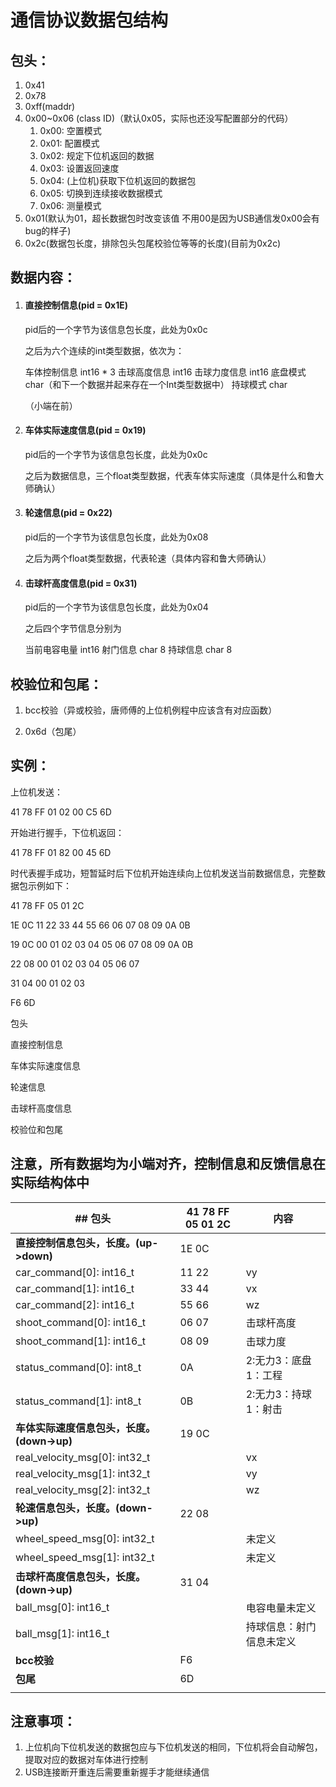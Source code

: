 # 通信协议数据包结构

## 包头：

1. 0x41
2. 0x78
3. 0xff(maddr)
4. 0x00~0x06 (class ID)（默认0x05，实际也还没写配置部分的代码）
   1. 0x00: 空置模式
   2. 0x01: 配置模式
   3. 0x02: 规定下位机返回的数据
   4. 0x03: 设置返回速度
   5. 0x04: (上位机)获取下位机返回的数据包
   6. 0x05: 切换到连续接收数据模式
   7. 0x06: 测量模式 
5. 0x01(默认为01，超长数据包时改变该值   不用00是因为USB通信发0x00会有bug的样子)
6. 0x2c(数据包长度，排除包头包尾校验位等等的长度)(目前为0x2c)

## 数据内容：

1. #### 直接控制信息(pid = 0x1E)

   pid后的一个字节为该信息包长度，此处为0x0c

   之后为六个连续的int类型数据，依次为：

   车体控制信息	int16 * 3
   击球高度信息	int16
   击球力度信息	int16
   底盘模式		char（和下一个数据并起来存在一个Int类型数据中）
   持球模式		char

   （小端在前）

2. #### 车体实际速度信息(pid = 0x19)

   pid后的一个字节为该信息包长度，此处为0x0c

   之后为数据信息，三个float类型数据，代表车体实际速度（具体是什么和鲁大师确认）

3. #### 轮速信息(pid = 0x22)

   pid后的一个字节为该信息包长度，此处为0x08

   之后为两个float类型数据，代表轮速（具体内容和鲁大师确认）

4. #### 击球杆高度信息(pid = 0x31)

   pid后的一个字节为该信息包长度，此处为0x04

   之后四个字节信息分别为

   当前电容电量	int16
   射门信息		char 8
   持球信息		char 8



## 校验位和包尾：

1. bcc校验（异或校验，唐师傅的上位机例程中应该含有对应函数）

2. 0x6d（包尾）





## 实例：

上位机发送：

41 78 FF 01 02 00 C5 6D

开始进行握手，下位机返回：

41 78 FF 01 82 00 45 6D

时代表握手成功，短暂延时后下位机开始连续向上位机发送当前数据信息，完整数据包示例如下：

41 78 FF 05 01 2C 	

1E 0C 11 22 33 44 55 66 06 07 08 09 0A 0B 	

19 0C 00 01 02 03 04 05 06 07 08 09 0A 0B 	

22 08 00 01 02 03 04 05 06 07

31 04 00 01 02 03 	

F6 6D 	

包头							

直接控制信息														  

车体实际速度信息												 

轮速信息

击球杆高度信息		  

校验位和包尾

## 注意，所有数据均为小端对齐，控制信息和反馈信息在实际结构体中

| ## 包头                                    | 41 78 FF 05 01 2C | 内容                     |
| ------------------------------------------ | ----------------- | ------------------------ |
| **直接控制信息包头，长度。(up->down)**     | 1E 0C             |                          |
| car_command[0]:  int16_t                   | 11 22             | vy                       |
| car_command[1]:  int16_t                   | 33 44             | vx                       |
| car_command[2]:  int16_t                   | 55 66             | wz                       |
| shoot_command[0]:  int16_t                 | 06 07             | 击球杆高度               |
| shoot_command[1]:  int16_t                 | 08 09             | 击球力度                 |
| status_command[0]:  int8_t                 | 0A                | 2:无力3：底盘1：工程     |
| status_command[1]:  int8_t                 | 0B                | 2:无力3：持球1：射击     |
| **车体实际速度信息包头，长度。(down->up)** | 19 0C             |                          |
| real_velocity_msg[0]:  int32_t             |                   | vx                       |
| real_velocity_msg[1]:  int32_t             |                   | vy                       |
| real_velocity_msg[2]:  int32_t             |                   | wz                       |
| **轮速信息包头，长度。(down->up)**         | 22 08             |                          |
| wheel_speed_msg[0]:  int32_t               |                   | 未定义                   |
| wheel_speed_msg[1]:  int32_t               |                   | 未定义                   |
| **击球杆高度信息包头，长度。(down->up)**   | 31 04             |                          |
| ball_msg[0]:  int16_t                      |                   | 电容电量未定义           |
| ball_msg[1]:  int16_t                      |                   | 持球信息：射门信息未定义 |
| **bcc校验**                                | F6                |                          |
| **包尾**                                   | 6D                |                          |
|                                            |                   |                          |

## 注意事项：

1. 上位机向下位机发送的数据包应与下位机发送的相同，下位机将会自动解包，提取对应的数据对车体进行控制
2. USB连接断开重连后需要重新握手才能继续通信


